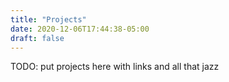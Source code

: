 ```yaml
---
title: "Projects"
date: 2020-12-06T17:44:38-05:00
draft: false 
---
```


TODO: put projects here with links and all that jazz
